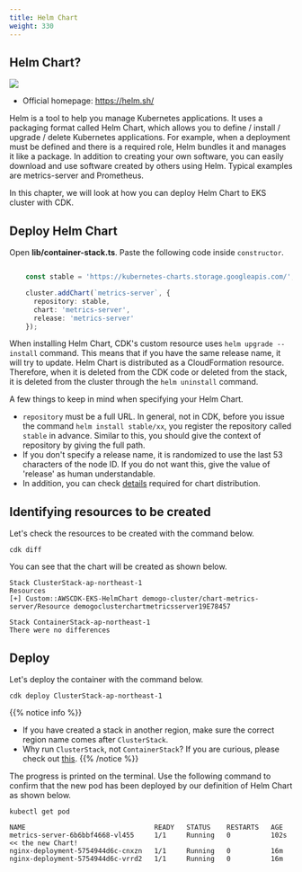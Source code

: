 ```yaml
---
title: Helm Chart
weight: 330
---
```


## Helm Chart?
![](https://helm.sh/img/helm.svg)
* Official homepage: https://helm.sh/

Helm is a tool to help you manage Kubernetes applications.
It uses a packaging format called Helm Chart, which allows you to define / install / upgrade / delete Kubernetes applications.
For example, when a deployment must be defined and there is a required role, Helm bundles it and manages it like a package.
In addition to creating your own software, you can easily download and use software created by others using Helm. Typical examples are metrics-server and Prometheus.

In this chapter, we will look at how you can deploy Helm Chart to EKS cluster with CDK.

## Deploy Helm Chart
Open **lib/container-stack.ts**.
Paste the following code inside `constructor`.

```typescript

    const stable = 'https://kubernetes-charts.storage.googleapis.com/';

    cluster.addChart(`metrics-server`, {
      repository: stable,
      chart: 'metrics-server',
      release: 'metrics-server'
    });

```


When installing Helm Chart, CDK's custom resource uses `helm upgrade --install` command. This means that if you have the same release name, it will try to update.
Helm Chart is distributed as a CloudFormation resource. Therefore, when it is deleted from the CDK code or deleted from the stack, it is deleted from the cluster through the `helm uninstall` command.

A few things to keep in mind when specifying your Helm Chart.
* `repository` must be a full URL. In general, not in CDK, before you issue the command `helm install stable/xx`, you register the repository called `stable` in advance. Similar to this, you should give the context of repository by giving the full path.
* If you don't specify a release name, it is randomized to use the last 53 characters of the node ID. If you do not want this, give the value of 'release' as human understandable.
* In addition, you can check [details](https://docs.aws.amazon.com/cdk/api/latest/docs/@aws-cdk_aws-eks.HelmChart.html) required for chart distribution.

## Identifying resources to be created
Let's check the resources to be created with the command below.

```
cdk diff
```

You can see that the chart will be created as shown below.

```
Stack ClusterStack-ap-northeast-1
Resources
[+] Custom::AWSCDK-EKS-HelmChart demogo-cluster/chart-metrics-server/Resource demogoclusterchartmetricsserver19E78457

Stack ContainerStack-ap-northeast-1
There were no differences
```


## Deploy
Let's deploy the container with the command below.
```
cdk deploy ClusterStack-ap-northeast-1
```
{{% notice info %}}
* If you have created a stack in another region, make sure the correct region name comes after `ClusterStack`.
* Why run `ClusterStack`, not `ContainerStack`? If you are curious, please check out [this](/en/80-appendix/how-cfn-addresource/).
{{% /notice %}}

The progress is printed on the terminal.
Use the following command to confirm that the new pod has been deployed by our definition of Helm Chart as shown below.

```
kubectl get pod
```


```
NAME                                READY   STATUS    RESTARTS   AGE
metrics-server-6b6bbf4668-vl455     1/1     Running   0          102s << the new Chart!
nginx-deployment-5754944d6c-cnxzn   1/1     Running   0          16m
nginx-deployment-5754944d6c-vrrd2   1/1     Running   0          16m
```
